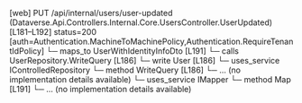[web] PUT /api/internal/users/user-updated  (Dataverse.Api.Controllers.Internal.Core.UsersController.UserUpdated)  [L181–L192] status=200 [auth=Authentication.MachineToMachinePolicy,Authentication.RequireTenantIdPolicy]
  └─ maps_to UserWithIdentityInfoDto [L191]
  └─ calls UserRepository.WriteQuery [L186]
  └─ write User [L186]
  └─ uses_service IControlledRepository<User>
    └─ method WriteQuery [L186]
      └─ ... (no implementation details available)
  └─ uses_service IMapper
    └─ method Map [L191]
      └─ ... (no implementation details available)

